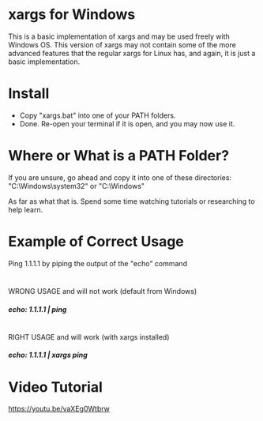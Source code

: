# xargs for Windows

This is a basic implementation of xargs and may be used freely with Windows OS. This version of xargs may not contain some of the more advanced features that the regular xargs for Linux has, and again, it is just a basic implementation.

# Install

* Copy "xargs.bat" into one of your PATH folders.
* Done. Re-open your terminal if it is open, and you may now use it.

# Where or What is a PATH Folder?

If you are unsure, go ahead and copy it into one of these directories: "C:\Windows\system32" or "C:\Windows"

As far as what that is. Spend some time watching tutorials or researching to help learn.

# Example of Correct Usage
Ping 1.1.1.1 by piping the output of the "echo" command
#
WRONG USAGE and will not work (default from Windows)
##### echo: 1.1.1.1 | ping
#
RIGHT USAGE and will work (with xargs installed)
##### echo: 1.1.1.1 | xargs ping
#
# Video Tutorial
<https://youtu.be/vaXEg0Wtbrw>